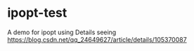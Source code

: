 # ipopt-test
A demo for ipopt using
Details seeing https://blog.csdn.net/qq_24649627/article/details/105370087
